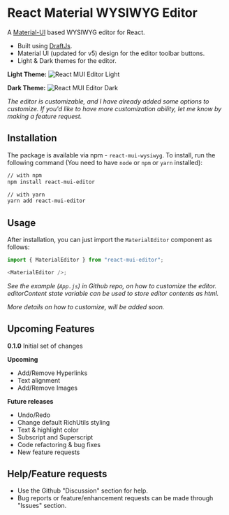 # React Material WYSIWYG Editor

A [Material-UI](https://mui.com/) based WYSIWYG editor for React.

* Built using [DraftJs](https://draftjs.org).
* Material UI (updated for v5) design for the editor toolbar buttons.
* Light & Dark themes for the editor.

**Light Theme:**
![React MUI Editor Light](https://api.coolbytes.in/v1/images/public/4 "Light theme editor")

**Dark Theme:**
![React MUI Editor Dark](https://api.coolbytes.in/v1/images/public/5 "Dark theme editor")

_The editor is customizable, and I have already added some options to customize. If you'd like to have more customization ability, let me know by making a feature request._

## Installation

The package is available via npm - `react-mui-wysiwyg`.
To install, run the following command (You need to have `node` or `npm` or `yarn` installed):

```sh
// with npm
npm install react-mui-editor

// with yarn
yarn add react-mui-editor
```

## Usage

After installation, you can just import the `MaterialEditor` component as follows:

```javascript
import { MaterialEditor } from "react-mui-editor";

<MaterialEditor />;
```

_See the example (`App.js`) in Github repo, on how to customize the editor._
_editorContent state variable can be used to store editor contents as html._

_More details on how to customize, will be added soon._

## Upcoming Features

**0.1.0**
Initial set of changes

**Upcoming**
* Add/Remove Hyperlinks
* Text alignment
* Add/Remove Images

**Future releases**
* Undo/Redo
* Change default RichUtils styling
* Text & highlight color
* Subscript and Superscript
* Code refactoring & bug fixes
* New feature requests

## Help/Feature requests

* Use the Github "Discussion" section for help.
* Bug reports or feature/enhancement requests can be made through "Issues" section.